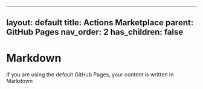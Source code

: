  ---
layout: default
title: Actions Marketplace
parent: GitHub Pages
nav_order: 2
has_children: false
---

# Markdown

If you are using the default GitHub Pages, your content is written in Markdown

